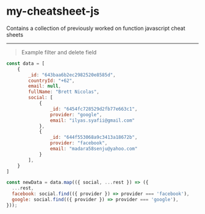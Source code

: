 # my-cheatsheet-js
Contains a collection of previously worked on function javascript cheat sheets

---

> Example filter and delete field
```javascript
const data = [
    {
        _id: "643baa6b2ec2982520e8585d",
        countryId: "+62",
        email: null,
        fullName: "Brett Nicolas",
        social: [
            {
                _id: "6454fc728529d2fb77e663c1",
                provider: "google",
                email: "ilyas.syafii@gmail.com"
            },
            {
                _id: "644f553068a9c3413a18672b",
                provider: "facebook",
                email: "madara58senju@yahoo.com"
            }
        ],
    }
]

const newData = data.map(({ social, ...rest }) => ({
  ...rest,
  facebook: social.find(({ provider }) => provider === 'facebook'),
  google: social.find(({ provider }) => provider === 'google'),
}));
```
